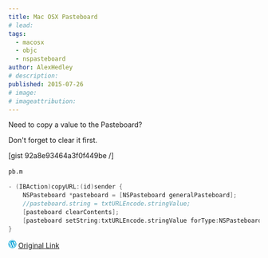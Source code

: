 ```yaml
---
title: Mac OSX Pasteboard
# lead:
tags:
  - macosx
  - objc
  - nspasteboard
author: AlexHedley
# description:
published: 2015-07-26
# image:
# imageattribution:
---
```


Need to copy a value to the Pasteboard?

Don't forget to clear it first.

[gist 92a8e93464a3f0f449be /]

<?# Gist 92a8e93464a3f0f449be  /?>

`pb.m`

```objectivec
- (IBAction)copyURL:(id)sender {
    NSPasteboard *pasteboard = [NSPasteboard generalPasteboard];
    //pasteboard.string = txtURLEncode.stringValue;
    [pasteboard clearContents];
    [pasteboard setString:txtURLEncode.stringValue forType:NSPasteboardTypeString]; //NSStringPboardType;
}
```

![Wordpress](../images/wordpress.png "Wordpress") [Original Link](https://alexhedley.wordpress.com/2015/07/26/mac-osx-pasteboard/)
